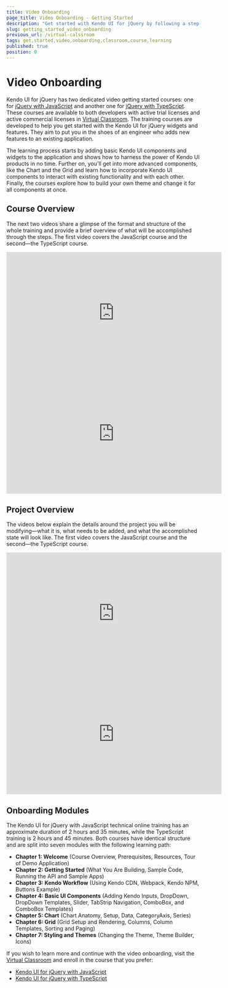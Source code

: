 ```yaml
---
title: Video Onboarding
page_title: Video Onboarding - Getting Started
description: "Get started with Kendo UI for jQuery by following a step-by-step video tutorial that helps you develop a real-life project."
slug: getting_started_video_onboarding
previous_url: /virtual-calssroom
tags: get,started,video,onboarding,classroom,course,learning
published: true
position: 0
---
```


# Video Onboarding

Kendo UI for jQuery has two dedicated video getting started courses: one for [jQuery with JavaScript](https://learn.telerik.com/learn/course/internal/view/elearning/30/kendo-ui-for-jquery-with-javascript) and another one for [jQuery with TypeScript](https://learn.telerik.com/learn/course/internal/view/elearning/22/kendo-ui-for-jquery-with-typescript). These courses are available to both developers with active trial licenses and active commercial licenses in [Virtual Classroom](https://learn.telerik.com/learn). The training courses are developed to help you get started with the Kendo UI for jQuery widgets and features. They aim to put you in the shoes of an engineer who adds new features to an existing application.

The learning process starts by adding basic Kendo UI components and widgets to the application and shows how to harness the power of Kendo UI products in no time. Further on, you'll get into more advanced components, like the Chart and the Grid and learn how to incorporate Kendo UI components to interact with existing functionality and with each other. Finally, the courses explore how to build your own theme and change it for all components at once.

## Course Overview

The next two videos share a glimpse of the format and structure of the whole training and provide a brief overview of what will be accomplished through the steps. The first video covers the JavaScript course and the second&mdash;the TypeScript course. 
<iframe width="560" height="315" src="https://www.youtube.com/embed/MMkjT9RNFRs" title="Kendo UI for jQuery with JavaScript - Overview of the Onboarding Course" frameborder="0" allow="accelerometer; autoplay; clipboard-write; encrypted-media; gyroscope; picture-in-picture" allowfullscreen></iframe>

<iframe width="560" height="315" src="https://www.youtube.com/embed/6UQ0ZryIhAs" title="Kendo UI for jQuery with TypeScript - Overview of the Onboarding Course" frameborder="0" allow="accelerometer; autoplay; clipboard-write; encrypted-media; gyroscope; picture-in-picture" allowfullscreen></iframe>

## Project Overview

The videos below explain the details around the project you will be modifying&mdash;what it is, what needs to be added, and what the accomplished state will look like. The first video covers the JavaScript course and the second&mdash;the TypeScript course.
<iframe width="560" height="315" src="https://www.youtube.com/embed/9u4h2PAIi1s" title="Kendo UI for jQuery with JavaScript - Project Overview" frameborder="0" allow="accelerometer; autoplay; clipboard-write; encrypted-media; gyroscope; picture-in-picture" allowfullscreen></iframe>

<iframe width="560" height="315" src="https://www.youtube.com/embed/hxHnpJkOlzE" title="Kendo UI for jQuery with TypeScript - Project Overview" frameborder="0" allow="accelerometer; autoplay; clipboard-write; encrypted-media; gyroscope; picture-in-picture" allowfullscreen></iframe>

## Onboarding Modules

The Kendo UI for jQuery with JavaScript technical online training has an approximate duration of 2 hours and 35 minutes, while the TypeScript training is 2 hours and 45 minutes. Both courses have identical structure and are split into seven modules with the following learning path:

* **Chapter 1: Welcome** (Course Overview, Prerequisites, Resources, Tour of Demo Application)
* **Chapter 2: Getting Started** (What You Are Building, Sample Code, Running the API and Sample Apps)
* **Chapter 3: Kendo Workflow** (Using Kendo CDN, Webpack, Kendo NPM, Buttons Example)
* **Chapter 4: Basic UI Components** (Adding Kendo Inputs, DropDown, DropDown Templates, Slider, TabStrip Navigation, ComboBox, and ComboBox Templates)
* **Chapter 5: Chart** (Chart Anatomy, Setup, Data, CategoryAxis, Series)
* **Chapter 6: Grid** (Grid Setup and Rendering, Columns, Column Templates, Sorting and Paging)
* **Chapter 7: Styling and Themes** (Changing the Theme, Theme Builder, Icons)

If you wish to learn more and continue with the video onboarding, visit the [Virtual Classroom](https://learn.telerik.com/learn) and enroll in the course that you prefer:

* [Kendo UI for jQuery with JavaScript](https://learn.telerik.com/learn/course/internal/view/elearning/30/kendo-ui-for-jquery-with-javascript)
* [Kendo UI for jQuery with TypeScript](https://learn.telerik.com/learn/course/internal/view/elearning/22/kendo-ui-for-jquery-with-typescript)
  